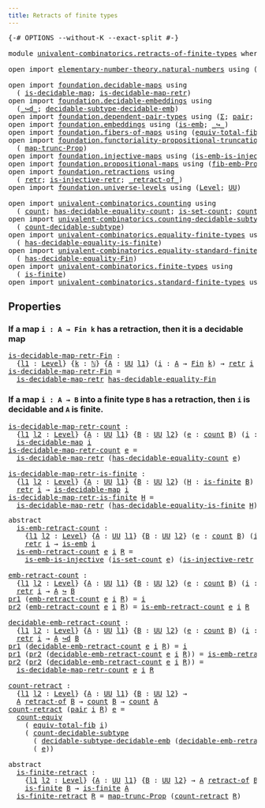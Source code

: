 ```yaml
---
title: Retracts of finite types
---
```


<pre class="Agda"><a id="50" class="Symbol">{-#</a> <a id="54" class="Keyword">OPTIONS</a> <a id="62" class="Pragma">--without-K</a> <a id="74" class="Pragma">--exact-split</a> <a id="88" class="Symbol">#-}</a>

<a id="93" class="Keyword">module</a> <a id="100" href="univalent-combinatorics.retracts-of-finite-types.html" class="Module">univalent-combinatorics.retracts-of-finite-types</a> <a id="149" class="Keyword">where</a>

<a id="156" class="Keyword">open</a> <a id="161" class="Keyword">import</a> <a id="168" href="elementary-number-theory.natural-numbers.html" class="Module">elementary-number-theory.natural-numbers</a> <a id="209" class="Keyword">using</a> <a id="215" class="Symbol">(</a><a id="216" href="elementary-number-theory.natural-numbers.html#1458" class="Datatype">ℕ</a><a id="217" class="Symbol">)</a>

<a id="220" class="Keyword">open</a> <a id="225" class="Keyword">import</a> <a id="232" href="foundation.decidable-maps.html" class="Module">foundation.decidable-maps</a> <a id="258" class="Keyword">using</a>
  <a id="266" class="Symbol">(</a> <a id="268" href="foundation.decidable-maps.html#772" class="Function">is-decidable-map</a><a id="284" class="Symbol">;</a> <a id="286" href="foundation.decidable-maps.html#883" class="Function">is-decidable-map-retr</a><a id="307" class="Symbol">)</a>
<a id="309" class="Keyword">open</a> <a id="314" class="Keyword">import</a> <a id="321" href="foundation.decidable-embeddings.html" class="Module">foundation.decidable-embeddings</a> <a id="353" class="Keyword">using</a>
  <a id="361" class="Symbol">(</a><a id="362" href="foundation.decidable-embeddings.html#3752" class="Function Operator">_↪d_</a><a id="366" class="Symbol">;</a> <a id="368" href="foundation.decidable-embeddings.html#6091" class="Function">decidable-subtype-decidable-emb</a><a id="399" class="Symbol">)</a>
<a id="401" class="Keyword">open</a> <a id="406" class="Keyword">import</a> <a id="413" href="foundation.dependent-pair-types.html" class="Module">foundation.dependent-pair-types</a> <a id="445" class="Keyword">using</a> <a id="451" class="Symbol">(</a><a id="452" href="foundation-core.dependent-pair-types.html#515" class="Record">Σ</a><a id="453" class="Symbol">;</a> <a id="455" href="foundation-core.dependent-pair-types.html#588" class="InductiveConstructor">pair</a><a id="459" class="Symbol">;</a> <a id="461" href="foundation-core.dependent-pair-types.html#605" class="Field">pr1</a><a id="464" class="Symbol">;</a> <a id="466" href="foundation-core.dependent-pair-types.html#617" class="Field">pr2</a><a id="469" class="Symbol">)</a>
<a id="471" class="Keyword">open</a> <a id="476" class="Keyword">import</a> <a id="483" href="foundation.embeddings.html" class="Module">foundation.embeddings</a> <a id="505" class="Keyword">using</a> <a id="511" class="Symbol">(</a><a id="512" href="foundation-core.embeddings.html#992" class="Function">is-emb</a><a id="518" class="Symbol">;</a> <a id="520" href="foundation-core.embeddings.html#1074" class="Function Operator">_↪_</a><a id="523" class="Symbol">)</a>
<a id="525" class="Keyword">open</a> <a id="530" class="Keyword">import</a> <a id="537" href="foundation.fibers-of-maps.html" class="Module">foundation.fibers-of-maps</a> <a id="563" class="Keyword">using</a> <a id="569" class="Symbol">(</a><a id="570" href="foundation-core.fibers-of-maps.html#5254" class="Function">equiv-total-fib</a><a id="585" class="Symbol">)</a>
<a id="587" class="Keyword">open</a> <a id="592" class="Keyword">import</a> <a id="599" href="foundation.functoriality-propositional-truncation.html" class="Module">foundation.functoriality-propositional-truncation</a> <a id="649" class="Keyword">using</a>
  <a id="657" class="Symbol">(</a> <a id="659" href="foundation.functoriality-propositional-truncation.html#1456" class="Function">map-trunc-Prop</a><a id="673" class="Symbol">)</a>
<a id="675" class="Keyword">open</a> <a id="680" class="Keyword">import</a> <a id="687" href="foundation.injective-maps.html" class="Module">foundation.injective-maps</a> <a id="713" class="Keyword">using</a> <a id="719" class="Symbol">(</a><a id="720" href="foundation.injective-maps.html#4586" class="Function">is-emb-is-injective</a><a id="739" class="Symbol">)</a>
<a id="741" class="Keyword">open</a> <a id="746" class="Keyword">import</a> <a id="753" href="foundation.propositional-maps.html" class="Module">foundation.propositional-maps</a> <a id="783" class="Keyword">using</a> <a id="789" class="Symbol">(</a><a id="790" href="foundation-core.propositional-maps.html#2473" class="Function">fib-emb-Prop</a><a id="802" class="Symbol">)</a>
<a id="804" class="Keyword">open</a> <a id="809" class="Keyword">import</a> <a id="816" href="foundation.retractions.html" class="Module">foundation.retractions</a> <a id="839" class="Keyword">using</a>
  <a id="847" class="Symbol">(</a> <a id="849" href="foundation-core.retractions.html#607" class="Function">retr</a><a id="853" class="Symbol">;</a> <a id="855" href="foundation.retractions.html#2853" class="Function">is-injective-retr</a><a id="872" class="Symbol">;</a> <a id="874" href="foundation-core.retractions.html#684" class="Function Operator">_retract-of_</a><a id="886" class="Symbol">)</a>
<a id="888" class="Keyword">open</a> <a id="893" class="Keyword">import</a> <a id="900" href="foundation.universe-levels.html" class="Module">foundation.universe-levels</a> <a id="927" class="Keyword">using</a> <a id="933" class="Symbol">(</a><a id="934" href="Agda.Primitive.html#597" class="Postulate">Level</a><a id="939" class="Symbol">;</a> <a id="941" href="foundation-core.universe-levels.html#235" class="Primitive">UU</a><a id="943" class="Symbol">)</a>

<a id="946" class="Keyword">open</a> <a id="951" class="Keyword">import</a> <a id="958" href="univalent-combinatorics.counting.html" class="Module">univalent-combinatorics.counting</a> <a id="991" class="Keyword">using</a>
  <a id="999" class="Symbol">(</a> <a id="1001" href="univalent-combinatorics.counting.html#1901" class="Function">count</a><a id="1006" class="Symbol">;</a> <a id="1008" href="univalent-combinatorics.counting.html#6142" class="Function">has-decidable-equality-count</a><a id="1036" class="Symbol">;</a> <a id="1038" href="univalent-combinatorics.counting.html#2757" class="Function">is-set-count</a><a id="1050" class="Symbol">;</a> <a id="1052" href="univalent-combinatorics.counting.html#3395" class="Function">count-equiv</a><a id="1063" class="Symbol">)</a>
<a id="1065" class="Keyword">open</a> <a id="1070" class="Keyword">import</a> <a id="1077" href="univalent-combinatorics.counting-decidable-subtypes.html" class="Module">univalent-combinatorics.counting-decidable-subtypes</a> <a id="1129" class="Keyword">using</a>
  <a id="1137" class="Symbol">(</a> <a id="1139" href="univalent-combinatorics.counting-decidable-subtypes.html#4574" class="Function">count-decidable-subtype</a><a id="1162" class="Symbol">)</a>
<a id="1164" class="Keyword">open</a> <a id="1169" class="Keyword">import</a> <a id="1176" href="univalent-combinatorics.equality-finite-types.html" class="Module">univalent-combinatorics.equality-finite-types</a> <a id="1222" class="Keyword">using</a>
  <a id="1230" class="Symbol">(</a> <a id="1232" href="univalent-combinatorics.equality-finite-types.html#1988" class="Function">has-decidable-equality-is-finite</a><a id="1264" class="Symbol">)</a>
<a id="1266" class="Keyword">open</a> <a id="1271" class="Keyword">import</a> <a id="1278" href="univalent-combinatorics.equality-standard-finite-types.html" class="Module">univalent-combinatorics.equality-standard-finite-types</a> <a id="1333" class="Keyword">using</a>
  <a id="1341" class="Symbol">(</a> <a id="1343" href="univalent-combinatorics.equality-standard-finite-types.html#2965" class="Function">has-decidable-equality-Fin</a><a id="1369" class="Symbol">)</a>
<a id="1371" class="Keyword">open</a> <a id="1376" class="Keyword">import</a> <a id="1383" href="univalent-combinatorics.finite-types.html" class="Module">univalent-combinatorics.finite-types</a> <a id="1420" class="Keyword">using</a>
  <a id="1428" class="Symbol">(</a> <a id="1430" href="univalent-combinatorics.finite-types.html#4244" class="Function">is-finite</a><a id="1439" class="Symbol">)</a>
<a id="1441" class="Keyword">open</a> <a id="1446" class="Keyword">import</a> <a id="1453" href="univalent-combinatorics.standard-finite-types.html" class="Module">univalent-combinatorics.standard-finite-types</a> <a id="1499" class="Keyword">using</a> <a id="1505" class="Symbol">(</a><a id="1506" href="univalent-combinatorics.standard-finite-types.html#2293" class="Function">Fin</a><a id="1509" class="Symbol">)</a>
</pre>
## Properties

### If a map `i : A → Fin k` has a retraction, then it is a decidable map

<pre class="Agda"><a id="is-decidable-map-retr-Fin"></a><a id="1614" href="univalent-combinatorics.retracts-of-finite-types.html#1614" class="Function">is-decidable-map-retr-Fin</a> <a id="1640" class="Symbol">:</a>
  <a id="1644" class="Symbol">{</a><a id="1645" href="univalent-combinatorics.retracts-of-finite-types.html#1645" class="Bound">l1</a> <a id="1648" class="Symbol">:</a> <a id="1650" href="Agda.Primitive.html#597" class="Postulate">Level</a><a id="1655" class="Symbol">}</a> <a id="1657" class="Symbol">{</a><a id="1658" href="univalent-combinatorics.retracts-of-finite-types.html#1658" class="Bound">k</a> <a id="1660" class="Symbol">:</a> <a id="1662" href="elementary-number-theory.natural-numbers.html#1458" class="Datatype">ℕ</a><a id="1663" class="Symbol">}</a> <a id="1665" class="Symbol">{</a><a id="1666" href="univalent-combinatorics.retracts-of-finite-types.html#1666" class="Bound">A</a> <a id="1668" class="Symbol">:</a> <a id="1670" href="foundation-core.universe-levels.html#235" class="Primitive">UU</a> <a id="1673" href="univalent-combinatorics.retracts-of-finite-types.html#1645" class="Bound">l1</a><a id="1675" class="Symbol">}</a> <a id="1677" class="Symbol">(</a><a id="1678" href="univalent-combinatorics.retracts-of-finite-types.html#1678" class="Bound">i</a> <a id="1680" class="Symbol">:</a> <a id="1682" href="univalent-combinatorics.retracts-of-finite-types.html#1666" class="Bound">A</a> <a id="1684" class="Symbol">→</a> <a id="1686" href="univalent-combinatorics.standard-finite-types.html#2293" class="Function">Fin</a> <a id="1690" href="univalent-combinatorics.retracts-of-finite-types.html#1658" class="Bound">k</a><a id="1691" class="Symbol">)</a> <a id="1693" class="Symbol">→</a> <a id="1695" href="foundation-core.retractions.html#607" class="Function">retr</a> <a id="1700" href="univalent-combinatorics.retracts-of-finite-types.html#1678" class="Bound">i</a> <a id="1702" class="Symbol">→</a> <a id="1704" href="foundation.decidable-maps.html#772" class="Function">is-decidable-map</a> <a id="1721" href="univalent-combinatorics.retracts-of-finite-types.html#1678" class="Bound">i</a>
<a id="1723" href="univalent-combinatorics.retracts-of-finite-types.html#1614" class="Function">is-decidable-map-retr-Fin</a> <a id="1749" class="Symbol">=</a>
  <a id="1753" href="foundation.decidable-maps.html#883" class="Function">is-decidable-map-retr</a> <a id="1775" href="univalent-combinatorics.equality-standard-finite-types.html#2965" class="Function">has-decidable-equality-Fin</a>
</pre>
### If a map `i : A → B` into a finite type `B` has a retraction, then `i` is decidable and `A` is finite.

<pre class="Agda"><a id="is-decidable-map-retr-count"></a><a id="1923" href="univalent-combinatorics.retracts-of-finite-types.html#1923" class="Function">is-decidable-map-retr-count</a> <a id="1951" class="Symbol">:</a>
  <a id="1955" class="Symbol">{</a><a id="1956" href="univalent-combinatorics.retracts-of-finite-types.html#1956" class="Bound">l1</a> <a id="1959" href="univalent-combinatorics.retracts-of-finite-types.html#1959" class="Bound">l2</a> <a id="1962" class="Symbol">:</a> <a id="1964" href="Agda.Primitive.html#597" class="Postulate">Level</a><a id="1969" class="Symbol">}</a> <a id="1971" class="Symbol">{</a><a id="1972" href="univalent-combinatorics.retracts-of-finite-types.html#1972" class="Bound">A</a> <a id="1974" class="Symbol">:</a> <a id="1976" href="foundation-core.universe-levels.html#235" class="Primitive">UU</a> <a id="1979" href="univalent-combinatorics.retracts-of-finite-types.html#1956" class="Bound">l1</a><a id="1981" class="Symbol">}</a> <a id="1983" class="Symbol">{</a><a id="1984" href="univalent-combinatorics.retracts-of-finite-types.html#1984" class="Bound">B</a> <a id="1986" class="Symbol">:</a> <a id="1988" href="foundation-core.universe-levels.html#235" class="Primitive">UU</a> <a id="1991" href="univalent-combinatorics.retracts-of-finite-types.html#1959" class="Bound">l2</a><a id="1993" class="Symbol">}</a> <a id="1995" class="Symbol">(</a><a id="1996" href="univalent-combinatorics.retracts-of-finite-types.html#1996" class="Bound">e</a> <a id="1998" class="Symbol">:</a> <a id="2000" href="univalent-combinatorics.counting.html#1901" class="Function">count</a> <a id="2006" href="univalent-combinatorics.retracts-of-finite-types.html#1984" class="Bound">B</a><a id="2007" class="Symbol">)</a> <a id="2009" class="Symbol">(</a><a id="2010" href="univalent-combinatorics.retracts-of-finite-types.html#2010" class="Bound">i</a> <a id="2012" class="Symbol">:</a> <a id="2014" href="univalent-combinatorics.retracts-of-finite-types.html#1972" class="Bound">A</a> <a id="2016" class="Symbol">→</a> <a id="2018" href="univalent-combinatorics.retracts-of-finite-types.html#1984" class="Bound">B</a><a id="2019" class="Symbol">)</a> <a id="2021" class="Symbol">→</a> <a id="2023" href="foundation-core.retractions.html#607" class="Function">retr</a> <a id="2028" href="univalent-combinatorics.retracts-of-finite-types.html#2010" class="Bound">i</a> <a id="2030" class="Symbol">→</a>
  <a id="2034" href="foundation.decidable-maps.html#772" class="Function">is-decidable-map</a> <a id="2051" href="univalent-combinatorics.retracts-of-finite-types.html#2010" class="Bound">i</a>
<a id="2053" href="univalent-combinatorics.retracts-of-finite-types.html#1923" class="Function">is-decidable-map-retr-count</a> <a id="2081" href="univalent-combinatorics.retracts-of-finite-types.html#2081" class="Bound">e</a> <a id="2083" class="Symbol">=</a>
  <a id="2087" href="foundation.decidable-maps.html#883" class="Function">is-decidable-map-retr</a> <a id="2109" class="Symbol">(</a><a id="2110" href="univalent-combinatorics.counting.html#6142" class="Function">has-decidable-equality-count</a> <a id="2139" href="univalent-combinatorics.retracts-of-finite-types.html#2081" class="Bound">e</a><a id="2140" class="Symbol">)</a>

<a id="is-decidable-map-retr-is-finite"></a><a id="2143" href="univalent-combinatorics.retracts-of-finite-types.html#2143" class="Function">is-decidable-map-retr-is-finite</a> <a id="2175" class="Symbol">:</a>
  <a id="2179" class="Symbol">{</a><a id="2180" href="univalent-combinatorics.retracts-of-finite-types.html#2180" class="Bound">l1</a> <a id="2183" href="univalent-combinatorics.retracts-of-finite-types.html#2183" class="Bound">l2</a> <a id="2186" class="Symbol">:</a> <a id="2188" href="Agda.Primitive.html#597" class="Postulate">Level</a><a id="2193" class="Symbol">}</a> <a id="2195" class="Symbol">{</a><a id="2196" href="univalent-combinatorics.retracts-of-finite-types.html#2196" class="Bound">A</a> <a id="2198" class="Symbol">:</a> <a id="2200" href="foundation-core.universe-levels.html#235" class="Primitive">UU</a> <a id="2203" href="univalent-combinatorics.retracts-of-finite-types.html#2180" class="Bound">l1</a><a id="2205" class="Symbol">}</a> <a id="2207" class="Symbol">{</a><a id="2208" href="univalent-combinatorics.retracts-of-finite-types.html#2208" class="Bound">B</a> <a id="2210" class="Symbol">:</a> <a id="2212" href="foundation-core.universe-levels.html#235" class="Primitive">UU</a> <a id="2215" href="univalent-combinatorics.retracts-of-finite-types.html#2183" class="Bound">l2</a><a id="2217" class="Symbol">}</a> <a id="2219" class="Symbol">(</a><a id="2220" href="univalent-combinatorics.retracts-of-finite-types.html#2220" class="Bound">H</a> <a id="2222" class="Symbol">:</a> <a id="2224" href="univalent-combinatorics.finite-types.html#4244" class="Function">is-finite</a> <a id="2234" href="univalent-combinatorics.retracts-of-finite-types.html#2208" class="Bound">B</a><a id="2235" class="Symbol">)</a> <a id="2237" class="Symbol">(</a><a id="2238" href="univalent-combinatorics.retracts-of-finite-types.html#2238" class="Bound">i</a> <a id="2240" class="Symbol">:</a> <a id="2242" href="univalent-combinatorics.retracts-of-finite-types.html#2196" class="Bound">A</a> <a id="2244" class="Symbol">→</a> <a id="2246" href="univalent-combinatorics.retracts-of-finite-types.html#2208" class="Bound">B</a><a id="2247" class="Symbol">)</a> <a id="2249" class="Symbol">→</a>
  <a id="2253" href="foundation-core.retractions.html#607" class="Function">retr</a> <a id="2258" href="univalent-combinatorics.retracts-of-finite-types.html#2238" class="Bound">i</a> <a id="2260" class="Symbol">→</a> <a id="2262" href="foundation.decidable-maps.html#772" class="Function">is-decidable-map</a> <a id="2279" href="univalent-combinatorics.retracts-of-finite-types.html#2238" class="Bound">i</a>
<a id="2281" href="univalent-combinatorics.retracts-of-finite-types.html#2143" class="Function">is-decidable-map-retr-is-finite</a> <a id="2313" href="univalent-combinatorics.retracts-of-finite-types.html#2313" class="Bound">H</a> <a id="2315" class="Symbol">=</a>
  <a id="2319" href="foundation.decidable-maps.html#883" class="Function">is-decidable-map-retr</a> <a id="2341" class="Symbol">(</a><a id="2342" href="univalent-combinatorics.equality-finite-types.html#1988" class="Function">has-decidable-equality-is-finite</a> <a id="2375" href="univalent-combinatorics.retracts-of-finite-types.html#2313" class="Bound">H</a><a id="2376" class="Symbol">)</a>
</pre>
<pre class="Agda"><a id="2391" class="Keyword">abstract</a>
  <a id="is-emb-retract-count"></a><a id="2402" href="univalent-combinatorics.retracts-of-finite-types.html#2402" class="Function">is-emb-retract-count</a> <a id="2423" class="Symbol">:</a>
    <a id="2429" class="Symbol">{</a><a id="2430" href="univalent-combinatorics.retracts-of-finite-types.html#2430" class="Bound">l1</a> <a id="2433" href="univalent-combinatorics.retracts-of-finite-types.html#2433" class="Bound">l2</a> <a id="2436" class="Symbol">:</a> <a id="2438" href="Agda.Primitive.html#597" class="Postulate">Level</a><a id="2443" class="Symbol">}</a> <a id="2445" class="Symbol">{</a><a id="2446" href="univalent-combinatorics.retracts-of-finite-types.html#2446" class="Bound">A</a> <a id="2448" class="Symbol">:</a> <a id="2450" href="foundation-core.universe-levels.html#235" class="Primitive">UU</a> <a id="2453" href="univalent-combinatorics.retracts-of-finite-types.html#2430" class="Bound">l1</a><a id="2455" class="Symbol">}</a> <a id="2457" class="Symbol">{</a><a id="2458" href="univalent-combinatorics.retracts-of-finite-types.html#2458" class="Bound">B</a> <a id="2460" class="Symbol">:</a> <a id="2462" href="foundation-core.universe-levels.html#235" class="Primitive">UU</a> <a id="2465" href="univalent-combinatorics.retracts-of-finite-types.html#2433" class="Bound">l2</a><a id="2467" class="Symbol">}</a> <a id="2469" class="Symbol">(</a><a id="2470" href="univalent-combinatorics.retracts-of-finite-types.html#2470" class="Bound">e</a> <a id="2472" class="Symbol">:</a> <a id="2474" href="univalent-combinatorics.counting.html#1901" class="Function">count</a> <a id="2480" href="univalent-combinatorics.retracts-of-finite-types.html#2458" class="Bound">B</a><a id="2481" class="Symbol">)</a> <a id="2483" class="Symbol">(</a><a id="2484" href="univalent-combinatorics.retracts-of-finite-types.html#2484" class="Bound">i</a> <a id="2486" class="Symbol">:</a> <a id="2488" href="univalent-combinatorics.retracts-of-finite-types.html#2446" class="Bound">A</a> <a id="2490" class="Symbol">→</a> <a id="2492" href="univalent-combinatorics.retracts-of-finite-types.html#2458" class="Bound">B</a><a id="2493" class="Symbol">)</a> <a id="2495" class="Symbol">→</a>
    <a id="2501" href="foundation-core.retractions.html#607" class="Function">retr</a> <a id="2506" href="univalent-combinatorics.retracts-of-finite-types.html#2484" class="Bound">i</a> <a id="2508" class="Symbol">→</a> <a id="2510" href="foundation-core.embeddings.html#992" class="Function">is-emb</a> <a id="2517" href="univalent-combinatorics.retracts-of-finite-types.html#2484" class="Bound">i</a>
  <a id="2521" href="univalent-combinatorics.retracts-of-finite-types.html#2402" class="Function">is-emb-retract-count</a> <a id="2542" href="univalent-combinatorics.retracts-of-finite-types.html#2542" class="Bound">e</a> <a id="2544" href="univalent-combinatorics.retracts-of-finite-types.html#2544" class="Bound">i</a> <a id="2546" href="univalent-combinatorics.retracts-of-finite-types.html#2546" class="Bound">R</a> <a id="2548" class="Symbol">=</a>
    <a id="2554" href="foundation.injective-maps.html#4586" class="Function">is-emb-is-injective</a> <a id="2574" class="Symbol">(</a><a id="2575" href="univalent-combinatorics.counting.html#2757" class="Function">is-set-count</a> <a id="2588" href="univalent-combinatorics.retracts-of-finite-types.html#2542" class="Bound">e</a><a id="2589" class="Symbol">)</a> <a id="2591" class="Symbol">(</a><a id="2592" href="foundation.retractions.html#2853" class="Function">is-injective-retr</a> <a id="2610" href="univalent-combinatorics.retracts-of-finite-types.html#2544" class="Bound">i</a> <a id="2612" href="univalent-combinatorics.retracts-of-finite-types.html#2546" class="Bound">R</a><a id="2613" class="Symbol">)</a>

<a id="emb-retract-count"></a><a id="2616" href="univalent-combinatorics.retracts-of-finite-types.html#2616" class="Function">emb-retract-count</a> <a id="2634" class="Symbol">:</a>
  <a id="2638" class="Symbol">{</a><a id="2639" href="univalent-combinatorics.retracts-of-finite-types.html#2639" class="Bound">l1</a> <a id="2642" href="univalent-combinatorics.retracts-of-finite-types.html#2642" class="Bound">l2</a> <a id="2645" class="Symbol">:</a> <a id="2647" href="Agda.Primitive.html#597" class="Postulate">Level</a><a id="2652" class="Symbol">}</a> <a id="2654" class="Symbol">{</a><a id="2655" href="univalent-combinatorics.retracts-of-finite-types.html#2655" class="Bound">A</a> <a id="2657" class="Symbol">:</a> <a id="2659" href="foundation-core.universe-levels.html#235" class="Primitive">UU</a> <a id="2662" href="univalent-combinatorics.retracts-of-finite-types.html#2639" class="Bound">l1</a><a id="2664" class="Symbol">}</a> <a id="2666" class="Symbol">{</a><a id="2667" href="univalent-combinatorics.retracts-of-finite-types.html#2667" class="Bound">B</a> <a id="2669" class="Symbol">:</a> <a id="2671" href="foundation-core.universe-levels.html#235" class="Primitive">UU</a> <a id="2674" href="univalent-combinatorics.retracts-of-finite-types.html#2642" class="Bound">l2</a><a id="2676" class="Symbol">}</a> <a id="2678" class="Symbol">(</a><a id="2679" href="univalent-combinatorics.retracts-of-finite-types.html#2679" class="Bound">e</a> <a id="2681" class="Symbol">:</a> <a id="2683" href="univalent-combinatorics.counting.html#1901" class="Function">count</a> <a id="2689" href="univalent-combinatorics.retracts-of-finite-types.html#2667" class="Bound">B</a><a id="2690" class="Symbol">)</a> <a id="2692" class="Symbol">(</a><a id="2693" href="univalent-combinatorics.retracts-of-finite-types.html#2693" class="Bound">i</a> <a id="2695" class="Symbol">:</a> <a id="2697" href="univalent-combinatorics.retracts-of-finite-types.html#2655" class="Bound">A</a> <a id="2699" class="Symbol">→</a> <a id="2701" href="univalent-combinatorics.retracts-of-finite-types.html#2667" class="Bound">B</a><a id="2702" class="Symbol">)</a> <a id="2704" class="Symbol">→</a>
  <a id="2708" href="foundation-core.retractions.html#607" class="Function">retr</a> <a id="2713" href="univalent-combinatorics.retracts-of-finite-types.html#2693" class="Bound">i</a> <a id="2715" class="Symbol">→</a> <a id="2717" href="univalent-combinatorics.retracts-of-finite-types.html#2655" class="Bound">A</a> <a id="2719" href="foundation-core.embeddings.html#1074" class="Function Operator">↪</a> <a id="2721" href="univalent-combinatorics.retracts-of-finite-types.html#2667" class="Bound">B</a>
<a id="2723" href="foundation-core.dependent-pair-types.html#605" class="Field">pr1</a> <a id="2727" class="Symbol">(</a><a id="2728" href="univalent-combinatorics.retracts-of-finite-types.html#2616" class="Function">emb-retract-count</a> <a id="2746" href="univalent-combinatorics.retracts-of-finite-types.html#2746" class="Bound">e</a> <a id="2748" href="univalent-combinatorics.retracts-of-finite-types.html#2748" class="Bound">i</a> <a id="2750" href="univalent-combinatorics.retracts-of-finite-types.html#2750" class="Bound">R</a><a id="2751" class="Symbol">)</a> <a id="2753" class="Symbol">=</a> <a id="2755" href="univalent-combinatorics.retracts-of-finite-types.html#2748" class="Bound">i</a>
<a id="2757" href="foundation-core.dependent-pair-types.html#617" class="Field">pr2</a> <a id="2761" class="Symbol">(</a><a id="2762" href="univalent-combinatorics.retracts-of-finite-types.html#2616" class="Function">emb-retract-count</a> <a id="2780" href="univalent-combinatorics.retracts-of-finite-types.html#2780" class="Bound">e</a> <a id="2782" href="univalent-combinatorics.retracts-of-finite-types.html#2782" class="Bound">i</a> <a id="2784" href="univalent-combinatorics.retracts-of-finite-types.html#2784" class="Bound">R</a><a id="2785" class="Symbol">)</a> <a id="2787" class="Symbol">=</a> <a id="2789" href="univalent-combinatorics.retracts-of-finite-types.html#2402" class="Function">is-emb-retract-count</a> <a id="2810" href="univalent-combinatorics.retracts-of-finite-types.html#2780" class="Bound">e</a> <a id="2812" href="univalent-combinatorics.retracts-of-finite-types.html#2782" class="Bound">i</a> <a id="2814" href="univalent-combinatorics.retracts-of-finite-types.html#2784" class="Bound">R</a>

<a id="decidable-emb-retract-count"></a><a id="2817" href="univalent-combinatorics.retracts-of-finite-types.html#2817" class="Function">decidable-emb-retract-count</a> <a id="2845" class="Symbol">:</a>
  <a id="2849" class="Symbol">{</a><a id="2850" href="univalent-combinatorics.retracts-of-finite-types.html#2850" class="Bound">l1</a> <a id="2853" href="univalent-combinatorics.retracts-of-finite-types.html#2853" class="Bound">l2</a> <a id="2856" class="Symbol">:</a> <a id="2858" href="Agda.Primitive.html#597" class="Postulate">Level</a><a id="2863" class="Symbol">}</a> <a id="2865" class="Symbol">{</a><a id="2866" href="univalent-combinatorics.retracts-of-finite-types.html#2866" class="Bound">A</a> <a id="2868" class="Symbol">:</a> <a id="2870" href="foundation-core.universe-levels.html#235" class="Primitive">UU</a> <a id="2873" href="univalent-combinatorics.retracts-of-finite-types.html#2850" class="Bound">l1</a><a id="2875" class="Symbol">}</a> <a id="2877" class="Symbol">{</a><a id="2878" href="univalent-combinatorics.retracts-of-finite-types.html#2878" class="Bound">B</a> <a id="2880" class="Symbol">:</a> <a id="2882" href="foundation-core.universe-levels.html#235" class="Primitive">UU</a> <a id="2885" href="univalent-combinatorics.retracts-of-finite-types.html#2853" class="Bound">l2</a><a id="2887" class="Symbol">}</a> <a id="2889" class="Symbol">(</a><a id="2890" href="univalent-combinatorics.retracts-of-finite-types.html#2890" class="Bound">e</a> <a id="2892" class="Symbol">:</a> <a id="2894" href="univalent-combinatorics.counting.html#1901" class="Function">count</a> <a id="2900" href="univalent-combinatorics.retracts-of-finite-types.html#2878" class="Bound">B</a><a id="2901" class="Symbol">)</a> <a id="2903" class="Symbol">(</a><a id="2904" href="univalent-combinatorics.retracts-of-finite-types.html#2904" class="Bound">i</a> <a id="2906" class="Symbol">:</a> <a id="2908" href="univalent-combinatorics.retracts-of-finite-types.html#2866" class="Bound">A</a> <a id="2910" class="Symbol">→</a> <a id="2912" href="univalent-combinatorics.retracts-of-finite-types.html#2878" class="Bound">B</a><a id="2913" class="Symbol">)</a> <a id="2915" class="Symbol">→</a>
  <a id="2919" href="foundation-core.retractions.html#607" class="Function">retr</a> <a id="2924" href="univalent-combinatorics.retracts-of-finite-types.html#2904" class="Bound">i</a> <a id="2926" class="Symbol">→</a> <a id="2928" href="univalent-combinatorics.retracts-of-finite-types.html#2866" class="Bound">A</a> <a id="2930" href="foundation.decidable-embeddings.html#3752" class="Function Operator">↪d</a> <a id="2933" href="univalent-combinatorics.retracts-of-finite-types.html#2878" class="Bound">B</a>
<a id="2935" href="foundation-core.dependent-pair-types.html#605" class="Field">pr1</a> <a id="2939" class="Symbol">(</a><a id="2940" href="univalent-combinatorics.retracts-of-finite-types.html#2817" class="Function">decidable-emb-retract-count</a> <a id="2968" href="univalent-combinatorics.retracts-of-finite-types.html#2968" class="Bound">e</a> <a id="2970" href="univalent-combinatorics.retracts-of-finite-types.html#2970" class="Bound">i</a> <a id="2972" href="univalent-combinatorics.retracts-of-finite-types.html#2972" class="Bound">R</a><a id="2973" class="Symbol">)</a> <a id="2975" class="Symbol">=</a> <a id="2977" href="univalent-combinatorics.retracts-of-finite-types.html#2970" class="Bound">i</a>
<a id="2979" href="foundation-core.dependent-pair-types.html#605" class="Field">pr1</a> <a id="2983" class="Symbol">(</a><a id="2984" href="foundation-core.dependent-pair-types.html#617" class="Field">pr2</a> <a id="2988" class="Symbol">(</a><a id="2989" href="univalent-combinatorics.retracts-of-finite-types.html#2817" class="Function">decidable-emb-retract-count</a> <a id="3017" href="univalent-combinatorics.retracts-of-finite-types.html#3017" class="Bound">e</a> <a id="3019" href="univalent-combinatorics.retracts-of-finite-types.html#3019" class="Bound">i</a> <a id="3021" href="univalent-combinatorics.retracts-of-finite-types.html#3021" class="Bound">R</a><a id="3022" class="Symbol">))</a> <a id="3025" class="Symbol">=</a> <a id="3027" href="univalent-combinatorics.retracts-of-finite-types.html#2402" class="Function">is-emb-retract-count</a> <a id="3048" href="univalent-combinatorics.retracts-of-finite-types.html#3017" class="Bound">e</a> <a id="3050" href="univalent-combinatorics.retracts-of-finite-types.html#3019" class="Bound">i</a> <a id="3052" href="univalent-combinatorics.retracts-of-finite-types.html#3021" class="Bound">R</a>
<a id="3054" href="foundation-core.dependent-pair-types.html#617" class="Field">pr2</a> <a id="3058" class="Symbol">(</a><a id="3059" href="foundation-core.dependent-pair-types.html#617" class="Field">pr2</a> <a id="3063" class="Symbol">(</a><a id="3064" href="univalent-combinatorics.retracts-of-finite-types.html#2817" class="Function">decidable-emb-retract-count</a> <a id="3092" href="univalent-combinatorics.retracts-of-finite-types.html#3092" class="Bound">e</a> <a id="3094" href="univalent-combinatorics.retracts-of-finite-types.html#3094" class="Bound">i</a> <a id="3096" href="univalent-combinatorics.retracts-of-finite-types.html#3096" class="Bound">R</a><a id="3097" class="Symbol">))</a> <a id="3100" class="Symbol">=</a>
  <a id="3104" href="univalent-combinatorics.retracts-of-finite-types.html#1923" class="Function">is-decidable-map-retr-count</a> <a id="3132" href="univalent-combinatorics.retracts-of-finite-types.html#3092" class="Bound">e</a> <a id="3134" href="univalent-combinatorics.retracts-of-finite-types.html#3094" class="Bound">i</a> <a id="3136" href="univalent-combinatorics.retracts-of-finite-types.html#3096" class="Bound">R</a>

<a id="count-retract"></a><a id="3139" href="univalent-combinatorics.retracts-of-finite-types.html#3139" class="Function">count-retract</a> <a id="3153" class="Symbol">:</a>
  <a id="3157" class="Symbol">{</a><a id="3158" href="univalent-combinatorics.retracts-of-finite-types.html#3158" class="Bound">l1</a> <a id="3161" href="univalent-combinatorics.retracts-of-finite-types.html#3161" class="Bound">l2</a> <a id="3164" class="Symbol">:</a> <a id="3166" href="Agda.Primitive.html#597" class="Postulate">Level</a><a id="3171" class="Symbol">}</a> <a id="3173" class="Symbol">{</a><a id="3174" href="univalent-combinatorics.retracts-of-finite-types.html#3174" class="Bound">A</a> <a id="3176" class="Symbol">:</a> <a id="3178" href="foundation-core.universe-levels.html#235" class="Primitive">UU</a> <a id="3181" href="univalent-combinatorics.retracts-of-finite-types.html#3158" class="Bound">l1</a><a id="3183" class="Symbol">}</a> <a id="3185" class="Symbol">{</a><a id="3186" href="univalent-combinatorics.retracts-of-finite-types.html#3186" class="Bound">B</a> <a id="3188" class="Symbol">:</a> <a id="3190" href="foundation-core.universe-levels.html#235" class="Primitive">UU</a> <a id="3193" href="univalent-combinatorics.retracts-of-finite-types.html#3161" class="Bound">l2</a><a id="3195" class="Symbol">}</a> <a id="3197" class="Symbol">→</a>
  <a id="3201" href="univalent-combinatorics.retracts-of-finite-types.html#3174" class="Bound">A</a> <a id="3203" href="foundation-core.retractions.html#684" class="Function Operator">retract-of</a> <a id="3214" href="univalent-combinatorics.retracts-of-finite-types.html#3186" class="Bound">B</a> <a id="3216" class="Symbol">→</a> <a id="3218" href="univalent-combinatorics.counting.html#1901" class="Function">count</a> <a id="3224" href="univalent-combinatorics.retracts-of-finite-types.html#3186" class="Bound">B</a> <a id="3226" class="Symbol">→</a> <a id="3228" href="univalent-combinatorics.counting.html#1901" class="Function">count</a> <a id="3234" href="univalent-combinatorics.retracts-of-finite-types.html#3174" class="Bound">A</a>
<a id="3236" href="univalent-combinatorics.retracts-of-finite-types.html#3139" class="Function">count-retract</a> <a id="3250" class="Symbol">(</a><a id="3251" href="foundation-core.dependent-pair-types.html#588" class="InductiveConstructor">pair</a> <a id="3256" href="univalent-combinatorics.retracts-of-finite-types.html#3256" class="Bound">i</a> <a id="3258" href="univalent-combinatorics.retracts-of-finite-types.html#3258" class="Bound">R</a><a id="3259" class="Symbol">)</a> <a id="3261" href="univalent-combinatorics.retracts-of-finite-types.html#3261" class="Bound">e</a> <a id="3263" class="Symbol">=</a>
  <a id="3267" href="univalent-combinatorics.counting.html#3395" class="Function">count-equiv</a>
    <a id="3283" class="Symbol">(</a> <a id="3285" href="foundation-core.fibers-of-maps.html#5254" class="Function">equiv-total-fib</a> <a id="3301" href="univalent-combinatorics.retracts-of-finite-types.html#3256" class="Bound">i</a><a id="3302" class="Symbol">)</a>
    <a id="3308" class="Symbol">(</a> <a id="3310" href="univalent-combinatorics.counting-decidable-subtypes.html#4574" class="Function">count-decidable-subtype</a>
      <a id="3340" class="Symbol">(</a> <a id="3342" href="foundation.decidable-embeddings.html#6091" class="Function">decidable-subtype-decidable-emb</a> <a id="3374" class="Symbol">(</a><a id="3375" href="univalent-combinatorics.retracts-of-finite-types.html#2817" class="Function">decidable-emb-retract-count</a> <a id="3403" href="univalent-combinatorics.retracts-of-finite-types.html#3261" class="Bound">e</a> <a id="3405" href="univalent-combinatorics.retracts-of-finite-types.html#3256" class="Bound">i</a> <a id="3407" href="univalent-combinatorics.retracts-of-finite-types.html#3258" class="Bound">R</a><a id="3408" class="Symbol">))</a>
      <a id="3417" class="Symbol">(</a> <a id="3419" href="univalent-combinatorics.retracts-of-finite-types.html#3261" class="Bound">e</a><a id="3420" class="Symbol">))</a>

<a id="3424" class="Keyword">abstract</a>
  <a id="is-finite-retract"></a><a id="3435" href="univalent-combinatorics.retracts-of-finite-types.html#3435" class="Function">is-finite-retract</a> <a id="3453" class="Symbol">:</a>
    <a id="3459" class="Symbol">{</a><a id="3460" href="univalent-combinatorics.retracts-of-finite-types.html#3460" class="Bound">l1</a> <a id="3463" href="univalent-combinatorics.retracts-of-finite-types.html#3463" class="Bound">l2</a> <a id="3466" class="Symbol">:</a> <a id="3468" href="Agda.Primitive.html#597" class="Postulate">Level</a><a id="3473" class="Symbol">}</a> <a id="3475" class="Symbol">{</a><a id="3476" href="univalent-combinatorics.retracts-of-finite-types.html#3476" class="Bound">A</a> <a id="3478" class="Symbol">:</a> <a id="3480" href="foundation-core.universe-levels.html#235" class="Primitive">UU</a> <a id="3483" href="univalent-combinatorics.retracts-of-finite-types.html#3460" class="Bound">l1</a><a id="3485" class="Symbol">}</a> <a id="3487" class="Symbol">{</a><a id="3488" href="univalent-combinatorics.retracts-of-finite-types.html#3488" class="Bound">B</a> <a id="3490" class="Symbol">:</a> <a id="3492" href="foundation-core.universe-levels.html#235" class="Primitive">UU</a> <a id="3495" href="univalent-combinatorics.retracts-of-finite-types.html#3463" class="Bound">l2</a><a id="3497" class="Symbol">}</a> <a id="3499" class="Symbol">→</a> <a id="3501" href="univalent-combinatorics.retracts-of-finite-types.html#3476" class="Bound">A</a> <a id="3503" href="foundation-core.retractions.html#684" class="Function Operator">retract-of</a> <a id="3514" href="univalent-combinatorics.retracts-of-finite-types.html#3488" class="Bound">B</a> <a id="3516" class="Symbol">→</a>
    <a id="3522" href="univalent-combinatorics.finite-types.html#4244" class="Function">is-finite</a> <a id="3532" href="univalent-combinatorics.retracts-of-finite-types.html#3488" class="Bound">B</a> <a id="3534" class="Symbol">→</a> <a id="3536" href="univalent-combinatorics.finite-types.html#4244" class="Function">is-finite</a> <a id="3546" href="univalent-combinatorics.retracts-of-finite-types.html#3476" class="Bound">A</a>
  <a id="3550" href="univalent-combinatorics.retracts-of-finite-types.html#3435" class="Function">is-finite-retract</a> <a id="3568" href="univalent-combinatorics.retracts-of-finite-types.html#3568" class="Bound">R</a> <a id="3570" class="Symbol">=</a> <a id="3572" href="foundation.functoriality-propositional-truncation.html#1456" class="Function">map-trunc-Prop</a> <a id="3587" class="Symbol">(</a><a id="3588" href="univalent-combinatorics.retracts-of-finite-types.html#3139" class="Function">count-retract</a> <a id="3602" href="univalent-combinatorics.retracts-of-finite-types.html#3568" class="Bound">R</a><a id="3603" class="Symbol">)</a>
</pre>